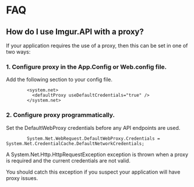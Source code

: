 # FAQ

## How do I use Imgur.API with a proxy?
If your application requires the use of a proxy, then this can be set in one of two ways:

### 1. Configure proxy in the App.Config or Web.config file.
Add the following section to your config file.
  
            <system.net>
              <defaultProxy useDefaultCredentials="true" />
            </system.net>
  
### 2. Configure proxy programmatically.
Set the DefaultWebProxy credentials before any API endpoints are used.
  
            System.Net.WebRequest.DefaultWebProxy.Credentials = System.Net.CredentialCache.DefaultNetworkCredentials;
  
A System.Net.Http.HttpRequestException exception is thrown when a proxy is required and the current credentials are not valid.

You should catch this exception if you suspect your application will have proxy issues.